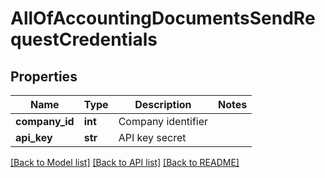 # AllOfAccountingDocumentsSendRequestCredentials

## Properties
Name | Type | Description | Notes
------------ | ------------- | ------------- | -------------
**company_id** | **int** | Company identifier | 
**api_key** | **str** | API key secret | 

[[Back to Model list]](../README.md#documentation-for-models) [[Back to API list]](../README.md#documentation-for-api-endpoints) [[Back to README]](../README.md)

